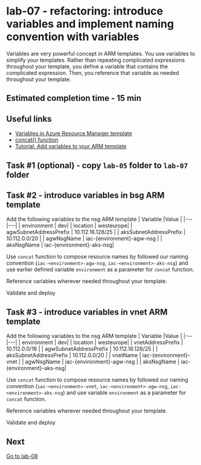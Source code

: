 # lab-07 - refactoring: introduce variables and implement naming convention with variables

Variables are very powerful concept in ARM templates. You use variables to simplify your templates. Rather than repeating complicated expressions throughout your template, you define a variable that contains the complicated expression. Then, you reference that variable as needed throughout your template.

## Estimated completion time - 15 min

## Useful links

* [Variables in Azure Resource Manager template](https://docs.microsoft.com/en-us/azure/azure-resource-manager/templates/template-variables)
* [concat() function](https://docs.microsoft.com/en-us/azure/azure-resource-manager/templates/template-functions-array#concat)
* [Tutorial: Add variables to your ARM template](https://docs.microsoft.com/en-us/azure/azure-resource-manager/templates/template-tutorial-add-variables?tabs=azure-powershell)

## Task #1 (optional) - copy `lab-05` folder to `lab-07` folder

## Task #2 - introduce variables in bsg ARM template

Add the following variables to the nsg ARM template
| Variable |Value |
|---|---|
| environment | dev|
| location | westeurope|
| agwSubnetAddressPrefix | 10.112.16.128/25 |
| aksSubnetAddressPrefix | 10.112.0.0/20 |
| agwNsgName | iac-{environment}-agw-nsg |
| aksNsgName | iac-{environment}-aks-nsg|

Use `concat` function to compose resource names by followed our naming convention (`iac-<environment>-agw-nsg`, `iac-<environment>-aks-nsg`) and use earlier defined variable `environment` as a parameter for `concat` function.

Reference variables wherever needed throughout your template.

Validate and deploy

## Task #3 - introduce variables in vnet ARM template

Add the following variables to the nsg ARM template
| Variable |Value |
|---|---|
| environment | dev|
| location | westeurope|
| vnetAddressPrefix | 10.112.0.0/16 |
| agwSubnetAddressPrefix | 10.112.16.128/25 |
| aksSubnetAddressPrefix | 10.112.0.0/20 |
| vnetName | iac-{environment}-vnet |
| agwNsgName | iac-{environment}-agw-nsg |
| aksNsgName | iac-{environment}-aks-nsg|

Use `concat` function to compose resource names by followed our naming convention (`iac-<environment>-vnet`, `iac-<environment>-agw-nsg`, `iac-<environment>-aks-nsg`) and use variable `environment` as a parameter for `concat` function.

Reference variables wherever needed throughout your template.

Validate and deploy

## Next

[Go to lab-08](../lab-08/readme.md)
